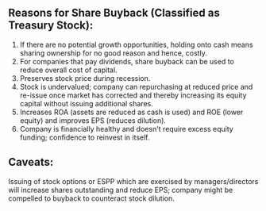 ## Reasons for Share Buyback (Classified as Treasury Stock):
1) If there are no potential growth opportunities, holding onto cash means sharing ownership for no good reason and hence, costly.
2) For companies that pay dividends, share buyback can be used to reduce overall cost of capital.
3) Preserves stock price during recession.
4) Stock is undervalued; company can repurchasing at reduced price and re-issue once market has corrected and thereby increasing its equity capital without issuing additional shares.
5) Increases ROA (assets are reduced as cash is used) and ROE (lower equity) and improves EPS (reduces dilution).
6) Company is financially healthy and doesn't require excess equity funding; confidence to reinvest in itself.

## Caveats:
Issuing of stock options or ESPP which are exercised by managers/directors will increase shares outstanding and reduce EPS; company might be compelled to buyback to counteract stock dilution.

